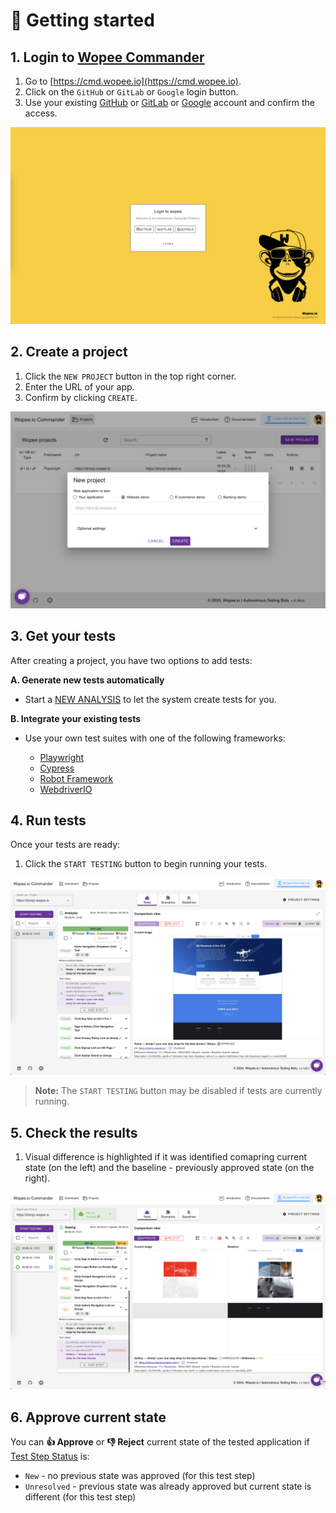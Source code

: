 # 🤖 Getting started

## 1. Login to [Wopee Commander](https://cmd.wopee.io)

1. Go to [https://cmd.wopee.io](https://cmd.wopee.io).
2. Click on the `GitHub` or `GitLab` or `Google` login button.
3. Use your existing [GitHub](https://github.com/signup) or [GitLab](https://gitlab.com/users/sign_up) or [Google](https://accounts.google.com/) account and confirm the access.

![Login screen](img/getting-started/2024-08-08-15-10-15-image.png)

## 2. Create a project

1. Click the `NEW PROJECT` button in the top right corner.
2. Enter the URL of your app.
3. Confirm by clicking `CREATE`.

![Create new project](img/bot/2025-04-16_04-14.png)

## 3. Get your tests

After creating a project, you have two options to add tests:

**A. Generate new tests automatically**

- Start a [NEW ANALYSIS](analysis.md) to let the system create tests for you.

**B. Integrate your existing tests**

- Use your own test suites with one of the following frameworks:

  - [Playwright](playwright-visual-testing.md)
  - [Cypress](cypress/01-getting-started.md)
  - [Robot Framework](robot-framework/01-getting-started.md)
  - [WebdriverIO](webdriverio-visual-testing.md)


## 4. Run tests

Once your tests are ready:

1. Click the `START TESTING` button to begin running your tests.

![Running tests](img/getting-started/2024-08-08-15-17-58-image.png)

> **Note:** The `START TESTING` button may be disabled if tests are currently running.

## 5. Check the results

1. Visual difference is highlighted if it was identified comapring current state (on the left) and the baseline - previously approved state (on the right).

![Comparison screen](img/getting-started/2024-08-08-15-23-56-image.png)

## 6. Approve current state

You can **👍 Approve** or **👎 Reject** current state of the tested application if [Test Step Status](glossary.md#test-step-status) is:

- `New` - no previous state was approved (for this test step)
- `Unresolved` - previous state was already approved but current state is different (for this test step)
